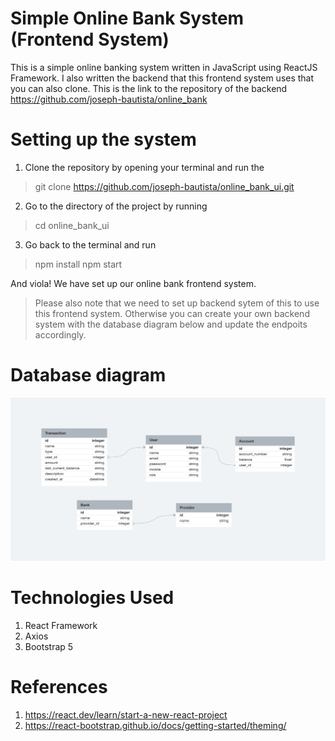 # Simple Online Bank System (Frontend System)
This is a simple online banking system written in JavaScript using ReactJS Framework. I also written the backend that this frontend system uses that you can also clone. This is the link to the repository of the backend https://github.com/joseph-bautista/online_bank

# Setting up the system
1. Clone the repository by opening your terminal and run the 
> git clone https://github.com/joseph-bautista/online_bank_ui.git
2. Go to the directory of the project by running
> cd online_bank_ui 
3. Go back to the terminal and run 
> npm install
> npm start

And viola! We have set up our online bank frontend system. 

> Please also note that we need to set up backend sytem of this to use this frontend system. Otherwise you can create your own backend system with the database diagram below and update the endpoits accordingly.

# Database diagram
![alt text](https://github.com/joseph-bautista/online_bank_ui/blob/master/online_banking.png?raw=true)



# Technologies Used
1. React Framework
2. Axios
3. Bootstrap 5

# References
1. https://react.dev/learn/start-a-new-react-project
2. https://react-bootstrap.github.io/docs/getting-started/theming/
